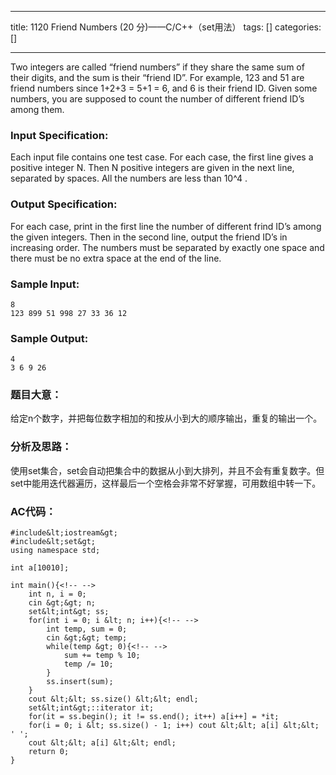 
--- 
title:  1120 Friend Numbers (20 分)——C/C++（set用法） 
tags: []
categories: [] 

---
Two integers are called “friend numbers” if they share the same sum of their digits, and the sum is their “friend ID”. For example, 123 and 51 are friend numbers since 1+2+3 = 5+1 = 6, and 6 is their friend ID. Given some numbers, you are supposed to count the number of different friend ID’s among them.

### Input Specification:

Each input file contains one test case. For each case, the first line gives a positive integer N. Then N positive integers are given in the next line, separated by spaces. All the numbers are less than 10^4 .

### Output Specification:

For each case, print in the first line the number of different frind ID’s among the given integers. Then in the second line, output the friend ID’s in increasing order. The numbers must be separated by exactly one space and there must be no extra space at the end of the line.

### Sample Input:

```
8
123 899 51 998 27 33 36 12

```

### Sample Output:

```
4
3 6 9 26

```

### 题目大意：

给定n个数字，并把每位数字相加的和按从小到大的顺序输出，重复的输出一个。

### 分析及思路：

使用set集合，set会自动把集合中的数据从小到大排列，并且不会有重复数字。但set中能用迭代器遍历，这样最后一个空格会非常不好掌握，可用数组中转一下。

### AC代码：

```
#include&lt;iostream&gt;
#include&lt;set&gt;
using namespace std;

int a[10010];

int main(){<!-- -->
	int n, i = 0;
	cin &gt;&gt; n;
	set&lt;int&gt; ss;
	for(int i = 0; i &lt; n; i++){<!-- -->
		int temp, sum = 0;
		cin &gt;&gt; temp;
		while(temp &gt; 0){<!-- -->
			sum += temp % 10;
			temp /= 10; 
		}
		ss.insert(sum);
	}
	cout &lt;&lt; ss.size() &lt;&lt; endl;
	set&lt;int&gt;::iterator it;              
    for(it = ss.begin(); it != ss.end(); it++) a[i++] = *it;
    for(i = 0; i &lt; ss.size() - 1; i++) cout &lt;&lt; a[i] &lt;&lt; ' ';
    cout &lt;&lt; a[i] &lt;&lt; endl;
	return 0;
}

```
